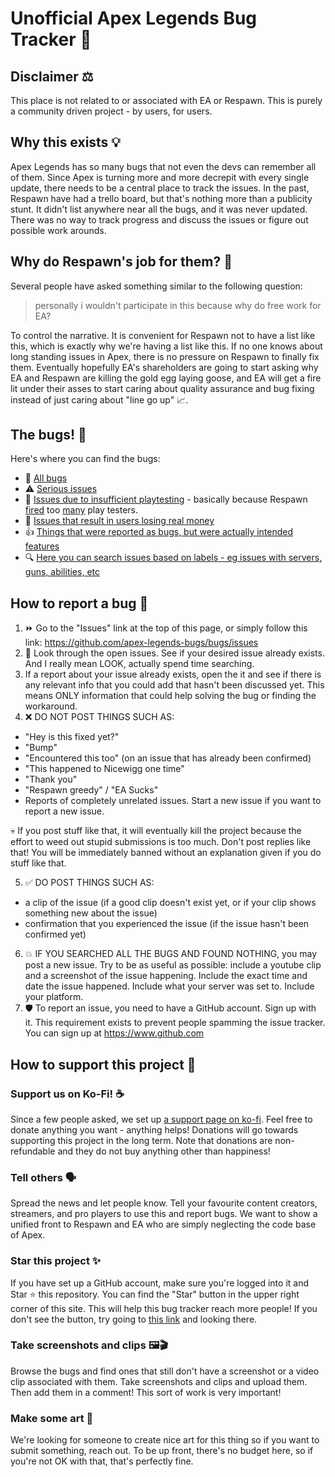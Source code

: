# Unofficial Apex Legends Bug Tracker 🐞

## Disclaimer ⚖

This place is not related to or associated with EA or Respawn. This is purely a community driven project - by users, for users.

## Why this exists 💡

Apex Legends has so many bugs that not even the devs can remember all of them. Since Apex is turning more and more decrepit with every single update, there needs to be a central place to track the issues. In the past, Respawn have had a trello board, but that's nothing more than a publicity stunt. It didn't list anywhere near all the bugs, and it was never updated. There was no way to track progress and discuss the issues or figure out possible work arounds.

## Why do Respawn's job for them? 🤔

Several people have asked something similar to the following question:

> personally i wouldn't participate in this because why do free work for EA?

To control the narrative. It is convenient for Respawn not to have a list like this, which is exactly why we're having a list like this. If no one knows about long standing issues in Apex, there is no pressure on Respawn to finally fix them. Eventually hopefully EA's shareholders are going to start asking why EA and Respawn are killing the gold egg laying goose, and EA will get a fire lit under their asses to start caring about quality assurance and bug fixing instead of just caring about "line go up" 📈.

## The bugs! 🐛

Here's where you can find the bugs:
- 🐜 [All bugs](https://github.com/apex-legends-bugs/bugs/issues?page=1&q=is%3Aissue+is%3Aopen)
- ⚠ [Serious issues](https://github.com/apex-legends-bugs/bugs/issues?q=is%3Aissue+is%3Aopen+label%3A%22serious+issue%22)
- 🧪 [Issues due to insufficient playtesting](https://github.com/apex-legends-bugs/bugs/issues?q=is%3Aissue+is%3Aopen+label%3A%22insufficient+playtesting%22) - basically because Respawn [fired](https://www.reddit.com/r/apexlegends/comments/11ef0we/comment/jadrzrh/?utm_source=reddit&utm_medium=web2x&context=3) too [many](https://www.youtube.com/watch?v=0OzeHpuUleQ) play testers.
- 💸 [Issues that result in users losing real money](https://github.com/apex-legends-bugs/bugs/issues?q=is%3Aissue+is%3Aopen+label%3A%22monetary+loss%22)
- 👍 [Things that were reported as bugs, but were actually intended features](https://github.com/apex-legends-bugs/apex-legends-bugs/issues?q=label%3A%22intended+feature%22)
- 🔍 [Here you can search issues based on labels - eg issues with servers, guns, abilities, etc](https://github.com/apex-legends-bugs/apex-legends-bugs/labels)

## How to report a bug 🌱

1. ⏩ Go to the "Issues" link at the top of this page, or simply follow this link: https://github.com/apex-legends-bugs/bugs/issues
2. 👀 Look through the open issues. See if your desired issue already exists. And I really mean LOOK, actually spend time searching.
3. If a report about your issue already exists, open the it and see if there is any relevant info that you could add that hasn't been discussed yet. This means ONLY information that could help solving the bug or finding the workaround.
4. ❌ DO NOT POST THINGS SUCH AS:
  - "Hey is this fixed yet?"
  - "Bump"
  - "Encountered this too" (on an issue that has already been confirmed)
  - "This happened to Nicewigg one time"
  - "Thank you"
  - "Respawn greedy" / "EA Sucks"
  - Reports of completely unrelated issues. Start a new issue if you want to report a new issue.

  💀 If you post stuff like that, it will eventually kill the project because the effort to weed out stupid submissions is too much. Don't post replies like that! You will be immediately banned without an explanation given if you do stuff like that.

5. ✅ DO POST THINGS SUCH AS:
  - a clip of the issue (if a good clip doesn't exist yet, or if your clip shows something new about the issue)
  - confirmation that you experienced the issue (if the issue hasn't been confirmed yet)
6. 💥 IF YOU SEARCHED ALL THE BUGS AND FOUND NOTHING, you may post a new issue. Try to be as useful as possible: include a youtube clip and a screenshot of the issue happening. Include the exact time and date the issue happened. Include what your server was set to. Include your platform.
7. 🛡 To report an issue, you need to have a GitHub account. Sign up with it. This requirement exists to prevent people spamming the issue tracker. You can sign up at https://www.github.com

## How to support this project 💪

### Support us on Ko-Fi! ☕
Since a few people asked, we set up [a support page on ko-fi](https://ko-fi.com/apexlegendsbugs). Feel free to donate anything you want - anything helps! Donations will go towards supporting this project in the long term. Note that donations are non-refundable and they do not buy anything other than happiness!

### Tell others 🗣
Spread the news and let people know. Tell your favourite content creators, streamers, and pro players to use this and report bugs. We want to show a unified front to Respawn and EA who are simply neglecting the code base of Apex.

### Star this project ✨
If you have set up a GitHub account, make sure you're logged into it and Star ⭐ this repository. You can find the "Star" button in the upper right corner of this site. This will help this bug tracker reach more people! If you don't see the button, try going to [this link](https://github.com/apex-legends-bugs/apex-legends-bugs) and looking there.

### Take screenshots and clips 🖼🎬
Browse the bugs and find ones that still don't have a screenshot or a video clip associated with them. Take screenshots and clips and upload them. Then add them in a comment! This sort of work is very important!

### Make some art 🎨
We're looking for someone to create nice art for this thing so if you want to submit something, reach out. To be up front, there's no budget here, so if you're not OK with that, that's perfectly fine.
